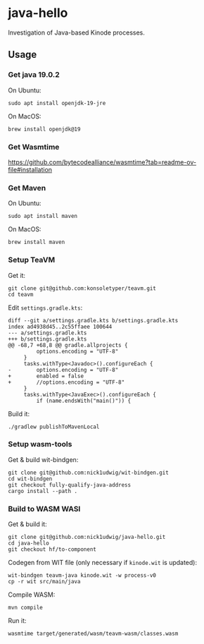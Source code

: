 # java-hello

Investigation of Java-based Kinode processes.

## Usage

### Get java 19.0.2

On Ubuntu:
```
sudo apt install openjdk-19-jre
```

On MacOS:
```
brew install openjdk@19
```

### Get Wasmtime

https://github.com/bytecodealliance/wasmtime?tab=readme-ov-file#installation

### Get Maven

On Ubuntu:
```
sudo apt install maven
```

On MacOS:
```
brew install maven
```

### Setup TeaVM

Get it:
```
git clone git@github.com:konsoletyper/teavm.git
cd teavm
```

Edit `settings.gradle.kts`:
```
diff --git a/settings.gradle.kts b/settings.gradle.kts
index ad4938d45..2c55ffaee 100644
--- a/settings.gradle.kts
+++ b/settings.gradle.kts
@@ -68,7 +68,8 @@ gradle.allprojects {
         options.encoding = "UTF-8"
     }
     tasks.withType<Javadoc>().configureEach {
-        options.encoding = "UTF-8"
+        enabled = false
+        //options.encoding = "UTF-8"
     }
     tasks.withType<JavaExec>().configureEach {
         if (name.endsWith("main()")) {
```

Build it:
```
./gradlew publishToMavenLocal
```

### Setup wasm-tools

Get & build wit-bindgen:
```
git clone git@github.com:nick1udwig/wit-bindgen.git
cd wit-bindgen
git checkout fully-qualify-java-address
cargo install --path .
```

### Build to WASM WASI

Get & build it:
```
git clone git@github.com:nick1udwig/java-hello.git
cd java-hello
git checkout hf/to-component
```

Codegen from WIT file (only necessary if `kinode.wit` is updated):
```
wit-bindgen teavm-java kinode.wit -w process-v0
cp -r wit src/main/java
```

Compile WASM:
```
mvn compile
```

Run it:
```
wasmtime target/generated/wasm/teavm-wasm/classes.wasm
```
